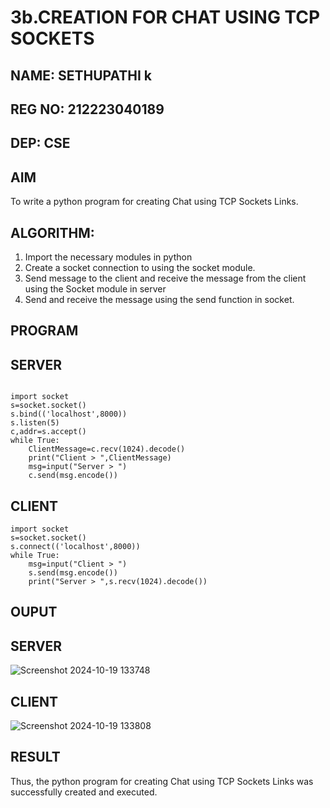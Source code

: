 # 3b.CREATION FOR CHAT USING TCP SOCKETS
## NAME: SETHUPATHI k
## REG NO: 212223040189
## DEP: CSE
## AIM
To write a python program for creating Chat using TCP Sockets Links.
## ALGORITHM:
1. Import the necessary modules in python
2. Create a socket connection to using the socket module.
3. Send message to the client and receive the message from the client using the Socket module in
 server
4. Send and receive the message using the send function in socket.
## PROGRAM

## SERVER 
```

import socket
s=socket.socket()
s.bind(('localhost',8000))
s.listen(5)
c,addr=s.accept()
while True:
    ClientMessage=c.recv(1024).decode()
    print("Client > ",ClientMessage)
    msg=input("Server > ")
    c.send(msg.encode())
```

## CLIENT
```
import socket 
s=socket.socket()
s.connect(('localhost',8000))
while True:
    msg=input("Client > ")
    s.send(msg.encode())
    print("Server > ",s.recv(1024).decode())
```

## OUPUT
## SERVER
![Screenshot 2024-10-19 133748](https://github.com/user-attachments/assets/50054ee4-9904-497b-b46d-de5c2543c10a)


## CLIENT
![Screenshot 2024-10-19 133808](https://github.com/user-attachments/assets/4f651614-b567-4b58-a2e7-f13fe2114fa6)


## RESULT
Thus, the python program for creating Chat using TCP Sockets Links was successfully 
created and executed.
